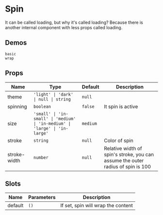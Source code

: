 # Spin
It can be called loading, but why it's called loading? Because there is another internal component with less props called loading.
## Demos
```demo
basic
wrap
```
## Props
|Name|Type|Default|Description|
|-|-|-|-|
|theme|`'light' \| 'dark' \| null \| string`|`null`||
|spinning|`boolean`|`false`|It spin is active|
|size|`'small' \| 'in-small' \| 'medium' \| 'in-medium' \| 'large' \| 'in-large'`|`medium`||
|stroke|`string`|`null`|Color of spin|
|stroke-width|`number`|`null`|Relative width of spin's stroke, you can assume the outer radius of spin is 100|

## Slots
|Name|Parameters|Description|
|-|-|-|
|default|`()`|If set, spin will wrap the content|